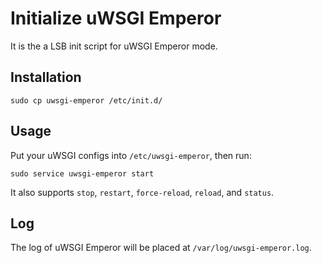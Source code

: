 # Initialize uWSGI Emperor

It is the a LSB init script for uWSGI Emperor mode.

## Installation

    sudo cp uwsgi-emperor /etc/init.d/

## Usage

Put your uWSGI configs into `/etc/uwsgi-emperor`, then run:

    sudo service uwsgi-emperor start

It also supports `stop`, `restart`, `force-reload`, `reload`, and `status`.

## Log

The log of uWSGI Emperor will be placed at `/var/log/uwsgi-emperor.log`.
